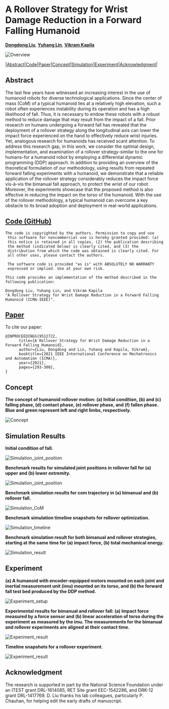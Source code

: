 # A Rollover Strategy for Wrist Damage Reduction in a Forward Falling Humanoid

[**Dongdong Liu**](http://mechatronics.engineering.nyu.edu/people/phd-candidates/dongdong-liu.php),  [**Yuhang Lin**](), [**Vikram Kapila**](http://mechatronics.engineering.nyu.edu/people/vikram-kapila)

![Overview](https://github.com/nyu-legged-group/Rollover/blob/main/docs/figs/1.png)

|[Abstract](#abstract)|[Code](#code-github)|[Paper](#paper)|[Concept](#concept)|[Simulation](#simulation-results)|[Experiment](#experiment)|[Acknowledgment](#acknowledgment)|

## Abstract
The last few years have witnessed an increasing interest in the use of humanoid robots for diverse technological applications. Since the center of mass (CoM) of a typical humanoid lies at a relatively high elevation, such a robot often experiences instability during its operation and has a high likelihood of fall. Thus, it is necessary to endow these robots with a robust method to reduce damage that may result from the impact of a fall. Prior research on humans undergoing a forward fall has revealed that the deployment of a rollover strategy along the longitudinal axis can lower the impact force experienced on the hand to effectively reduce wrist injuries. Yet, analogous research for humanoids has received scant attention. To address this research gap, in this work, we consider the optimal design, implementation, and examination of a rollover strategy-similar to the one for humans-for a humanoid robot by employing a differential dynamic programming (DDP) approach. In addition to providing an overview of the theoretical formulation of our methodology, using results from repeated forward falling experiments with a humanoid, we demonstrate that a reliable application of the rollover strategy considerably reduces the impact force vis-à-vis the bimanual fall approach, to protect the wrist of our robot. Moreover, the experiments showcase that the proposed method is also effective in reducing the impact on the torso of the humanoid. With the use of the rollover methodology, a typical humanoid can overcome a key obstacle to its broad adoption and deployment in real-world applications.

## [Code (GitHub)](https://github.com/nyu-legged-group/Rollover/tree/main/)
```
The code is copyrighted by the authors. Permission to copy and use 
 this software for noncommercial use is hereby granted provided: (a)
 this notice is retained in all copies, (2) the publication describing
 the method (indicated below) is clearly cited, and (3) the
 distribution from which the code was obtained is clearly cited. For
 all other uses, please contact the authors.
 
 The software code is provided "as is" with ABSOLUTELY NO WARRANTY
 expressed or implied. Use at your own risk.

This code provides an implementation of the method described in the
following publication: 

Dongdong Liu, Yuhang Lin, and Vikram Kapila    
"A Rollover Strategy for Wrist Damage Reduction in a Forward Falling Humanoid (ICMA-IEEE)". 
``` 

## [Paper](https://ieeexplore.ieee.org/abstract/document/9512722)
To cite our paper:
```
@INPROCEEDINGS{9512722,
      title={A Rollover Strategy for Wrist Damage Reduction in a Forward Falling Humanoid},  
      author={Liu, Dongdong and Lin, Yuhang and Kapila, Vikram},
      booktitle={2021 IEEE International Conference on Mechatronics and Automation (ICMA)}, 
      year={2021},
      pages={293-300},
}
```

## Concept 
**The concept of humanoid rollover motion: (a) Initial condition, (b) and (c) falling phase, (d) contact phase, (e) rollover phase, and (f) fallen phase. Blue and green represent left and right limbs, respectively.**

![Concept](https://github.com/nyu-legged-group/Rollover/blob/main/docs/figs/2.png)

## Simulation Results
**Initial condition of fall.**

![Simulation_joint_position](https://github.com/nyu-legged-group/Rollover/blob/main/docs/figs/3.png)

**Benchmark results for simulated joint positions in rollover fall for (a) upper and (b) lower extremity.**

![Simulation_joint_position](https://github.com/nyu-legged-group/Rollover/blob/main/docs/figs/4.png)

**Benchmark simulation results for com trajectory in (a) bimanual and (b) rollover fall.**

![Simulation_CoM](https://github.com/nyu-legged-group/Rollover/blob/main/docs/figs/5.png)

**Benchmark simulation timeline snapshots for rollover optimization.**

![Simulation_timeline](https://github.com/nyu-legged-group/Rollover/blob/main/docs/figs/6.png)

**Benchmark simulation result for both bimanual and rollover strategies, starting at the same time for (a) impact force, (b) total mechanical energy.**

![Simulation_result](https://github.com/nyu-legged-group/Rollover/blob/main/docs/figs/7.png)

## Experiment
**(a) A humanoid with encoder-equipped motors mounted on each joint and inertial measurement unit (imu) mounted on its torso, and (b) the forward fall test bed produced by the DDP method.**

![Experiment_setup](https://github.com/nyu-legged-group/Rollover/blob/main/docs/figs/8.png)

**Experimental results for bimanual and rollover fall: (a) Impact force measured by a force sensor and (b) linear acceleration of torso during the experiment as measured by the imu. The measurements for the bimanual and rollover experiments are aligned at their contact time.**

![Experiment_result](https://github.com/nyu-legged-group/Rollover/blob/main/docs/figs/9.png)

**Timeline snapshots for a rollover experiment.**

![Experiment_result](https://github.com/nyu-legged-group/Rollover/blob/main/docs/figs/10.png)

## Acknowledgment
 The research is supported in part by the National Science Foundation under an ITEST grant DRL-1614085, RET Site grant EEC-1542286, and DRK-12 grant DRL-1417769. D. Liu thanks his lab colleagues, particularly P. Chauhan, for helping edit the early drafts of manuscript.
